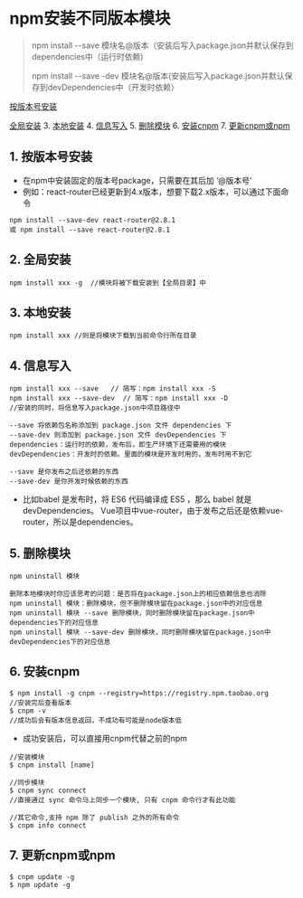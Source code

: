 # npm安装不同版本模块

> npm install --save 模块名@版本（安装后写入package.json并默认保存到dependencies中（运行时依赖)
>
> npm install --save -dev 模块名@版本(安装后写入package.json并默认保存到devDependencies中（开发时依赖）

[按版本号安装](按版本号安装)

[全局安装](全局安装)
3. [本地安装](本地安装)
4. [信息写入](信息写入)
5. [删除模块](删除模块)
6. [安装cnpm](安装cnpm)
7. [更新cnpm或npm](更新cnpm或npm)

## 1. 按版本号安装

- 在npm中安装固定的版本号package，只需要在其后加 ‘@版本号’
- 例如：react-router已经更新到4.x版本，想要下载2.x版本，可以通过下面命令

```shell
npm install --save-dev react-router@2.8.1
或 npm install --save react-router@2.8.1
```

## 2. 全局安装

```shell
npm install xxx -g  //模块将被下载安装到【全局目录】中
```

## 3. 本地安装

```shell
npm install xxx //则是将模块下载到当前命令行所在目录
```

## 4. 信息写入

```shell
npm install xxx --save   // 简写：npm install xxx -S
npm install xxx --save-dev  // 简写：npm install xxx -D
//安装的同时，将信息写入package.json中项目路径中
```

```shell
--save 将依赖包名称添加到 package.json 文件 dependencies 下
--save-dev 则添加到 package.json 文件 devDependencies 下
dependencies：运行时的依赖，发布后，即生产环境下还需要用的模块
devDependencies：开发时的依赖。里面的模块是开发时用的，发布时用不到它
```

```shell
--save 是你发布之后还依赖的东西
--save-dev 是你开发时候依赖的东西
```

- 比如babel 是发布时，将 ES6 代码编译成 ES5 ，那么 babel 就是devDependencies。
  Vue项目中vue-router，由于发布之后还是依赖vue-router，所以是dependencies。

## 5. 删除模块

```shell
npm uninstall 模块
 
删除本地模块时你应该思考的问题：是否将在package.json上的相应依赖信息也消除
npm uninstall 模块：删除模块，但不删除模块留在package.json中的对应信息
npm uninstall 模块 --save 删除模块，同时删除模块留在package.json中dependencies下的对应信息
npm uninstall 模块 --save-dev 删除模块，同时删除模块留在package.json中devDependencies下的对应信息
```

## 6. 安装cnpm

```shell
$ npm install -g cnpm --registry=https://registry.npm.taobao.org
//安装完后查看版本
$ cnpm -v
//成功后会有版本信息返回，不成功有可能是node版本低
```

- 成功安装后，可以直接用cnpm代替之前的npm

```shell
//安装模块
$ cnpm install [name]

//同步模块
$ cnpm sync connect
//直接通过 sync 命令马上同步一个模块, 只有 cnpm 命令行才有此功能

//其它命令,支持 npm 除了 publish 之外的所有命令
$ cnpm info connect
```

## 7. 更新cnpm或npm

```shell
$ cnpm update -g
$ npm update -g
```

